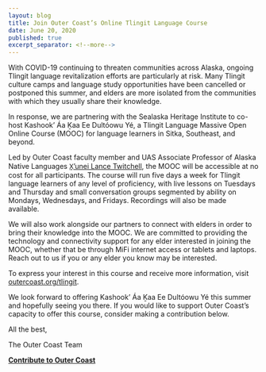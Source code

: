 ```yaml
---
layout: blog
title: Join Outer Coast’s Online Tlingit Language Course
date: June 20, 2020
published: true
excerpt_separator: <!--more-->
---
```

With COVID-19 continuing to threaten communities across Alaska, ongoing Tlingit language revitalization efforts are particularly at risk. Many Tlingit culture camps and language study opportunities have been cancelled or postponed this summer, and elders are more isolated from the communities with which they usually share their knowledge.

In response, we are partnering with the Sealaska Heritage Institute to co-host Kashook’ Áa Ḵaa Ee Dultóowu Yé, a Tlingit Language Massive Open Online Course (MOOC) for language learners in Sitka, Southeast, and beyond.

<!--more-->

Led by Outer Coast faculty member and UAS Associate Professor of Alaska Native Languages [X̱’unei Lance Twitchell](https://www.uas.alaska.edu/dir/latwitchell.html), the MOOC will be accessible at no cost for all participants. The course will run five days a week for Tlingit language learners of any level of proficiency, with live lessons on Tuesdays and Thursday and small conversation groups segmented by ability on Mondays, Wednesdays, and Fridays. Recordings will also be made available.

We will also work alongside our partners to connect with elders in order to bring their knowledge into the MOOC. We are committed to providing the technology and connectivity support for any elder interested in joining the MOOC, whether that be through MiFi internet access or tablets and laptops. Reach out to us if you or any elder you know may be interested.



To express your interest in this course and receive more information, visit [outercoast.org/tlingit](outercoast.org/tlingit).

We look forward to offering Kashook’ Áa Ḵaa Ee Dultóowu Yé this summer and hopefully seeing you there. If you would like to support Outer Coast’s capacity to offer this course, consider making a contribution below.



All the best,

The Outer Coast Team



**[Contribute to Outer Coast](http://outercoast.org/contribute/)**
